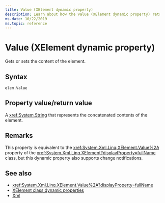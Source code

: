 ```yaml
---
title: Value (XElement dynamic property)
description: Learn about how the value (XElement dynamic property) retrieves or applies the content of the element.
ms.date: 10/22/2019
ms.topic: reference
---
```

# Value (XElement dynamic property)

Gets or sets the content of the element.

## Syntax

```xaml
elem.Value
```

## Property value/return value

A <xref:System.String> that represents the concatenated contents of the element.

## Remarks

This property is equivalent to the <xref:System.Xml.Linq.XElement.Value%2A> property of the <xref:System.Xml.Linq.XElement?displayProperty=fullName> class, but this dynamic property also supports change notifications.

## See also

- <xref:System.Xml.Linq.XElement.Value%2A?displayProperty=fullName>
- [XElement class dynamic properties](attribute-xelement-dynamic-property.md)
- [Xml](xml-xelement-dynamic-property.md)

